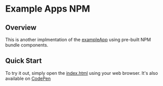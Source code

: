 # Example Apps NPM

## Overview

This is another implmentation of the [exampleApp](../exampleApp) using pre-built NPM bundle components.

## Quick Start

To try it out, simply open the [index.html](index.html) using your web browser. It's also available on [CodePen](https://codepen.io/t83714/pen/yxjgWr)
